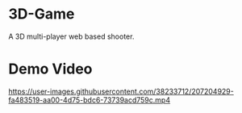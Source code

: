 # 3D-Game

A 3D multi-player web based shooter.

# Demo Video

https://user-images.githubusercontent.com/38233712/207204929-fa483519-aa00-4d75-bdc6-73739acd759c.mp4
